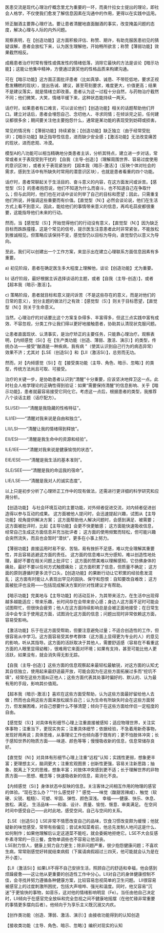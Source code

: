医患交流是现代心理治疗概念里尤为重要的一环，而奥什拉女士提出的理论，即社会人格学，不仅使我们愈发了解信息因素在沟通中的作用，更得以在实践中运用。

矫正酗酒主要靠心理疗法。要让患者清醒地直面酗酒的事实，改变掩盖问题的态度，解决心理与人际的内外问题。



观察表明，在【创造功能】这方面积极评估、称赞、期许，有助克服医患初见的猜疑误解，患者会放松下来，认为医生理解他，开始畅所欲言；称赞【薄弱功能】效果截然相反。


成瘾患者治疗时常有慢性或偶发性的情绪低落，消除它最快的方法是谈论【暗示功能】；这能让他集中精神，方便通过褒奖他的性格品质来构建沟通。

可在【暗示功能】这方面正面批评患者（比如真挚、诚恳、不带贬低地，要求正视愈发糟糕的现状），提出告诫、建议，甚至苛刻要求，难度更大，价值更高；结果不是建议落实，就是情绪立即改善。患者认为这一过程十分自然，与药物治疗截然不同；他们微笑，大笑，情绪平缓下来，这种状态能持续一两天。

话疗时，如果患者有口难言，可以谈论他们【创造功能】相关的话题帮助他们开口。建立对话后，患者会埋怨自己、念叨他人、寻求同情；在倾诉完之前，任何建议都很多余；期间要关注他主要抱怨什么，通常是某功能的表现受到妨碍或损害。

常见的情况有：【薄弱功能】持续紧张；【创造功能】缺乏独立（由于经常受批评）；【暗示功能】缺乏指导性信息，进而缺少安全感；【激活功能】无法改变痛苦的现状，进而悲观、冷漠。

模型A的八功能可以相当精确地分类患者主诉，分析其特点，建立进一步对话，常常或者关于表现受到干扰的 【自我（主导-创造）】（理解周围世界、容易过度使用的意识区块），或者关于表现紧张的 【超本我（暗示-激活）】（反映个体对社会的需求，感到生活中有所缺失时常用的潜意识区块），也就是患者看重的四个功能。

话疗时，患者常聊起关于生活目的、奋斗意义的内容，在这方面发问或诉苦。【感觉型（S）】的患者抱怨说，他们不知道为什么而奋斗，也不知道自己在争取什么；但与此同时，他们也在对话中谈论列举了自己的目标和愿望；因此，只需重复他们所说，并强调这些重要而有价值。【直觉型（N）】必然会谈论说，他们在生活方式上看不到意义。因此，能给他们的事情带来意义的信息，再鸡毛蒜皮都很重要，这能指导他们未来的行动。

然而，当【感觉型（S）】开始觉得他们的行动没有意义，【直觉型（N）】因为缺乏目标而跌跌撞撞，这是个常见的信号，提示医生注意患者此时非常紧张，不能放松到推诚相见。但策略应该保持不变，感觉型仍以目标为导向，直觉型仍以意义为导向。

至此，我们可以创建出一个工作方案，来显示出在建立心理联系方面信息因素有多重要。

a) 初见阶段，患者在确定医生多大程度上理解他，谈论【创造功能】尤为重要。

b) 话疗阶段，最好根据主诉选择谈话的主题，或者【自我（主导-创造）】，或者【超本我（暗示-激活）】。

c) 策略阶段，患者就目标和意义提问诉苦（不是这些存在的意义，而是对他们的日常的意义），划分主题的做法行之有效：【感觉型（S）】则关于目标愿望，【直觉型（N）】则关于生命意义。

当然，心理治疗的对话要比这个方案复杂得多、丰富得多，但这三点实践中富有成效、不容忽视，分类工作让我们得以更好地接触患者，协助其认清现状克服问题。

让患者直面现状、认清事实，是治疗矫正的主要任务，只能靠心理治疗。观察表明，【内倾感觉（Si）】在【生产类功能（创造、薄弱、激活、演示）】的类型，传统办法——接受"酗酒是一种疾病，我有病 "（使其认识到自己行为的病态异常）效果不济；尤其对【LSE（创造Si）】和【LII（激活Si）】，总劳而无功。

然而，对【内倾感觉（Si）】在【接受类功能（主导、角色、暗示、忽略）】的类型，传统方法尚且可取、可接受。

治疗的关键一步，是协助患者认识到“清醒”十分重要，应该坚决地捍卫这一点。此时社会人格学理论的正确性得到验证：如果“需要保持清醒”的信息影响、关乎【暗示功能】，患者就最容易接受它同化它。考虑这一点后，根据患者的类型，我推荐八个谈话主题（话疗配方）。

SLI/SEI——“清醒是我隐藏的性格特征”。

ILI/IEI——“清醒对我来说是自由和独立”。

LII/LSI——“清醒让我的情绪得到释放”。

EII/ESI——“清醒是我生命中的资源和经验”。

ILE/IEE——“清醒对我来说是健康愉悦的状态”。

EIE/ESE——“清醒是我生活的基本准则”。

SLE/SEE——“清醒是我的命运我的宿命”。

LIE/LSE——“清醒是我对人的诚实态度”。

以上只是初步分析了心理矫正工作中的现有做法，还需进行更详细的科学研究和应用分析。



【创造功能】 与社会环境互动的主要功能，对外倾者促进交流，对内倾者促进创造得以参与互动的成果。
这方面被他人提问时，会迅速提起兴趣，试图从【主导功能】视角提供解决方案；
这方面帮助他人解决问题时，会感到满足、被需要；
这方面被批评时，比起【主导功能】会更不快更敏感；
这方面能快速吸收信息，经常自己生成这方面信息并充当批评者；
这方面的使用频繁而轻松，但可能兴趣会突然流失，而且也会暂时“潜伏”，更多在小事上努力。

【薄弱功能】直接运用时易不安、苦恼，易有挫折不足感，难以完全理解其重要性，并且容易逃避这方面的责任。
这方面的信息难以充分感知，难以创造性地处理，最好不要在相关问题上批评它；
这方面的赞美难以理解感知，它仿佛身体的痛处，最好不要以任何方式触摸痛处；
这方面积累了信息，但质量不确定；
这方面的原则遵循时更多流于口头，【创造功能】的果断行动让它积累的经验愈发混乱；
这方面有时能让人表现出罕见的固执、保守和怨恨：自知要改自难改；
这方面被批评也没用——包括现成解决方案的针对性建议才有帮助。

【暗示功能】完美地与【主导功能】的活动互补，为其带来活力，在生活中出现得越多越能适应；带来乐趣，长时间存在会带来安心感；身边人这方面不足时可能会试图帮忙，但很快会疲劳；他人在这方面持续影响总是会被正面地接受；在日常生活中会专注于使用这方面，试图消化这方面的信息；问题出现时非常依赖这方面，容易受影响。

【激活功能】乐于在这方面受帮助，但要注意避免过量；不适合创造性的工作，但很容易从中学习。这方面容易受其参考群体（这方面上显得更为专业的人）的意见的影响，听从其指导。这方面的活跃取决于其他人，需要舒适感（容易在不看重这方面的人眼里显得幼稚），很难用它来面对环境；如果有支持，甚至可能比他人更活跃，如果没有，就会消失得无影无踪。

【自我（主导-创造）】这些方面的信息观察起来最轻松最敏锐，对这方面的认知尤其自信独立，使用起来最舒适最开放，可能会因为在这些方面拓展过多而“挖坑不填”，经常在这些方面纠正他人；这些方面代表其处事时偏好的、默认的、认为最有用的手段，影响其价值观。

【超本我（暗示-激活）】喜欢在这些方面受帮助，认为这些方面最好留给他人去做；然而也会用这些方面来放松娱乐自己；认为生命有所缺失时会在这些方面努力，但发展困难，对自己想要什么不够清楚；倾向于在这些方面给伴侣一定程度的自由。

【感觉型（S）】对具体有形细节心理上注重直接被感知；适应物理世界，关注实体事物；注重当下，更现实务实；注重具体细节；依据经验，不急着用新奇事物，发现好用再说；具体思维，从事理论工作也倾向基于既有的；更不怕肢体冲突；长于感知世界的物质方面——味道、颜色等等；慢慢吸收新的信息，信息常储存良好。

【直觉型（N）】对具体有形细节心理上注重“远程”认知；实践性更弱，想象更丰富；更理想主义，脑洞更大；注重宏观图景；创新性更强，容易关注新思路；抽象、脱离上下文的思维，想象丰富；对肢体冲突感到更不适；长于理解世界的非物质方面——思想、概念等；快速吸收新的信息，易消化不良。

【内倾感觉（Si）】身体状态中反映的信息。关注客体之间相互作用的物理的感官的体验。“现在怎么办？”“什么感觉好？”
感觉——味觉（酸甜苦辣咸）、触觉（软硬、尖锐、粗糙）、可塑、牢固、弹性、颜色深浅。
幸福——健康、快乐、休息、放松、满足。
生活品味——和谐、设计、质量、愉悦、惬意、审美满足。
在空间时间中感受自己——此时此地，感受空间，自己与空间的关系。

【LSE（创造Si）】LSE非常不情愿改变自己的品味，饮食习惯改变颇为缓慢；他犹疑新的味觉感受，常带有些偏见；尝试未知菜肴前，他总先发制人地问这是什么、如何制作；如果他理解后认定这道菜不能吃，就会委婉地拒绝它。LSE不大会反感朴素寻常的一日三餐，食物单调些也不容易让他沮丧。 	
LSE耐力惊人，健康上努力自力更生；除非问题严重，很少抱怨健康问题；不喜欢生病，常常刚感觉好转就结束病假（下属请病假超过三四天，他可能就会认为是在开小差）。

【LII（激活Si）】如果LII不得不自己安排生活，照顾自己的舒适和幸福，他会感到烦躁疲惫——这让他从更重要的创造性工作中分心。LII对自己的身体健康控制不佳，会寻找并努力遵循各种健康方案，比较容易忽视简单的卫生问题。
LII很容易被感官上的过度刺激所困扰，包括大声喧哗、强光和温度。同时，他又容易“沉迷”于更愉快的事物，如音乐，这对他的情绪影响明显（Fe）。当任由他自己决定时，LII倾向于在感官完全放纵和完全忽视之间不健康地摇摆（在他忙碌非常重要的事情更多摆向后者）。他倾向于为享乐主义既沉溺又内疚。

【创作类功能（创造、薄弱、激活、演示）】由接收功能得到的认知创造

【接收类功能（主导、角色、暗示、忽略）】编织对现实的认知